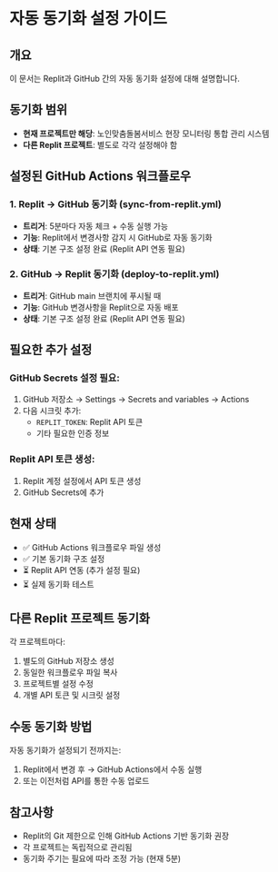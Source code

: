 # 자동 동기화 설정 가이드

## 개요
이 문서는 Replit과 GitHub 간의 자동 동기화 설정에 대해 설명합니다.

## 동기화 범위
- **현재 프로젝트만 해당**: 노인맞춤돌봄서비스 현장 모니터링 통합 관리 시스템
- **다른 Replit 프로젝트**: 별도로 각각 설정해야 함

## 설정된 GitHub Actions 워크플로우

### 1. Replit → GitHub 동기화 (sync-from-replit.yml)
- **트리거**: 5분마다 자동 체크 + 수동 실행 가능
- **기능**: Replit에서 변경사항 감지 시 GitHub로 자동 동기화
- **상태**: 기본 구조 설정 완료 (Replit API 연동 필요)

### 2. GitHub → Replit 동기화 (deploy-to-replit.yml)
- **트리거**: GitHub main 브랜치에 푸시될 때
- **기능**: GitHub 변경사항을 Replit으로 자동 배포
- **상태**: 기본 구조 설정 완료 (Replit API 연동 필요)

## 필요한 추가 설정

### GitHub Secrets 설정 필요:
1. GitHub 저장소 → Settings → Secrets and variables → Actions
2. 다음 시크릿 추가:
   - `REPLIT_TOKEN`: Replit API 토큰
   - 기타 필요한 인증 정보

### Replit API 토큰 생성:
1. Replit 계정 설정에서 API 토큰 생성
2. GitHub Secrets에 추가

## 현재 상태
- ✅ GitHub Actions 워크플로우 파일 생성
- ✅ 기본 동기화 구조 설정
- ⏳ Replit API 연동 (추가 설정 필요)
- ⏳ 실제 동기화 테스트

## 다른 Replit 프로젝트 동기화
각 프로젝트마다:
1. 별도의 GitHub 저장소 생성
2. 동일한 워크플로우 파일 복사
3. 프로젝트별 설정 수정
4. 개별 API 토큰 및 시크릿 설정

## 수동 동기화 방법
자동 동기화가 설정되기 전까지는:
1. Replit에서 변경 후 → GitHub Actions에서 수동 실행
2. 또는 이전처럼 API를 통한 수동 업로드

## 참고사항
- Replit의 Git 제한으로 인해 GitHub Actions 기반 동기화 권장
- 각 프로젝트는 독립적으로 관리됨
- 동기화 주기는 필요에 따라 조정 가능 (현재 5분)